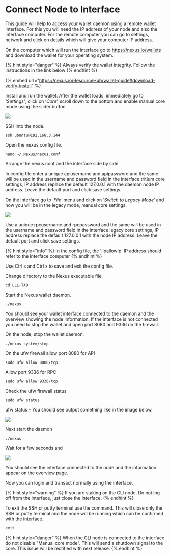 # Connect Node to Interface

This guide will help to access your wallet daemon using a remote wallet interface. For this you will need the IP address of your node and also the interface computer. For the remote computer you can go to settings, network and click on details which will give your computer IP address.

On the computer which will run the interface go to [https://](https://crypto.nexus.io/wallet)[nexus.io/wallets](https://nexus.io/wallets) and download the wallet for your operating system.

{% hint style="danger" %}
Always verify the wallet integrity. Follow the instructions in the link below&#x20;
{% endhint %}

{% embed url="https://nexus.io/ResourceHub/wallet-guide#download-verify-install" %}

Install and run the wallet. After the wallet loads, immediately go to _‘Settings’_, click on ‘_Core_‘, scroll down to the bottom and enable manual core mode using the slider button

![](https://thedigitalfuture.net/wp-content/uploads/2020/12/RPI-Interface1.png)

SSH into the node.

```
ssh ubuntu@192.168.3.144
```

Open the nexus config file.

```
nano ~/.Nexus/nexus.conf
```

Arrange the nexus.conf and the interface side by side

In config file enter a unique apiusername and apipassword and the same will be used in the username and password field in the interface tritium core settings, IP address replace the default 127.0.0.1 with the daemon node IP address. Leave the default port and click save settings.

On the interface go to ‘_File_‘ menu and click on ‘_Switch to Legacy Mode_‘ and now you will be in the legacy mode, manual core settings.

![](https://thedigitalfuture.net/wp-content/uploads/2020/12/RPI-Interface2.png)

Use a unique rpcusername and rpcpassword and the same will be used in the username and password field in the interface legacy core settings, IP address replace the default 127.0.0.1 with the node IP address. Leave the default port and click save settings.

{% hint style="info" %}
In the config file, the 'llpallowIp' IP address should refer to the interface computer
{% endhint %}

Use Ctrl s and Ctrl x to save and exit the config file.

Change directory to the Nexus executable file.

```
cd LLL-TAO
```

Start the Nexus wallet daemon.

```
./nexus
```

You should see your wallet interface connected to the daemon and the overview showing the node information. If the interface is not connected you need to stop the wallet and open port 8080 and 9336 on the firewall.

On the node, stop the wallet daemon.

```
./nexus system/stop
```

On the ufw firewall allow port 8080 for API

```
sudo ufw allow 8080/tcp
```

Allow port 9336 for RPC

```
sudo ufw allow 9336/tcp
```

Check the ufw firewall status

```
sudo ufw status
```

ufw status – You should see output something like in the image below.

![](https://thedigitalfuture.net/wp-content/uploads/2020/12/RPI-ufw.png)

Next start the daemon

```
./nexus
```

Wait for a few seconds and

![](https://thedigitalfuture.net/wp-content/uploads/2020/12/RPI-Sync.png)

You should see the interface connected to the node and the information appear on the overview page.

Now you can login and transact normally using the interface.

{% hint style="warning" %}
If you are staking on the CLI node. Do not log off from the interface, just close the interface.&#x20;
{% endhint %}

To exit the SSH or putty terminal use the command. This will close only the SSH or putty terminal and the node will be running which can be confirmed with the interface.

```
exit
```

{% hint style="danger" %}
When the CLI node is connected to the interface do not disable "Manual core mode". This will send a shutdown signal to the core. This issue will be rectified with next release.
{% endhint %}

